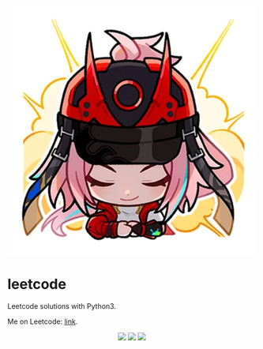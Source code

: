 ![](resources/rappa_emoji_2.png)

# leetcode

Leetcode solutions with Python3. 

Me on Leetcode:  [link](https://leetcode.cn/u/zhangshize/).

<p align="center">
  <img src="https://img.shields.io/badge/language-Python3-yellow.svg?style=flat-square">
  <img src="https://img.shields.io/badge/progress-2002%20%2F%203914-ff69b4.svg?style=flat-square">
  <img src="https://img.shields.io/badge/license-MIT-orange.svg?style=flat-square">
</p>
